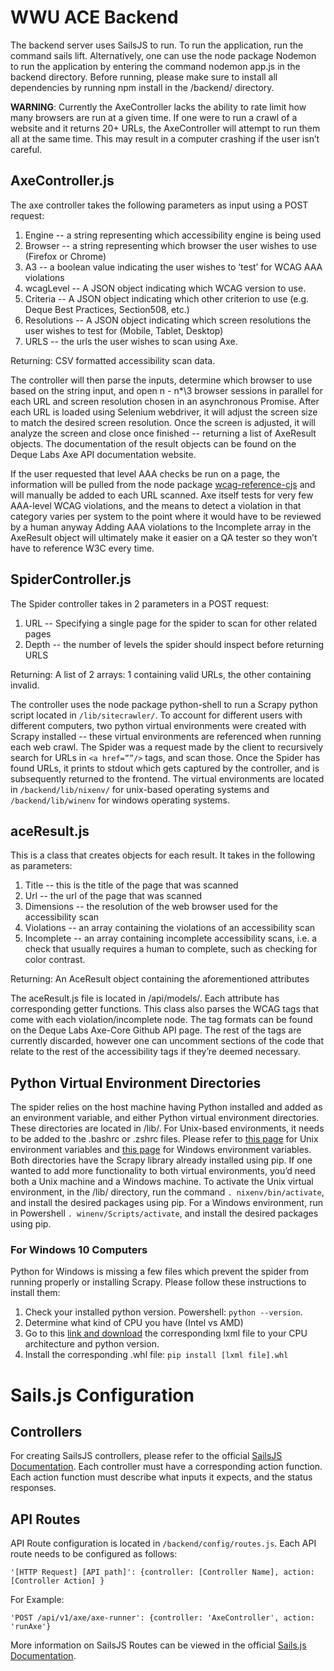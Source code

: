 # WWU ACE Backend

The backend server uses SailsJS to run. To run the application, run the command sails lift. Alternatively, one can use the node package Nodemon to run the application by entering the command nodemon app.js in the backend directory. Before running, please make sure to install all dependencies by running npm install in the /backend/ directory.

**WARNING**: Currently the AxeController lacks the ability to rate limit how many browsers are run at a given time. If one were to run a crawl of a website and it returns 20+ URLs, the AxeController will attempt to run them all at the same time. This may result in a computer crashing if the user isn’t careful.


## AxeController.js

The axe controller takes the following parameters as input using a POST request:
1. Engine -- a string representing which accessibility engine is being used
2. Browser -- a string representing which browser the user wishes to use (Firefox or Chrome)
3. A3 -- a boolean value indicating the user wishes to ‘test’ for WCAG AAA violations
4. wcagLevel -- A JSON object indicating which WCAG version to use. 
5. Criteria -- A JSON object indicating which other criterion to use (e.g. Deque Best Practices, Section508, etc.)
6. Resolutions -- A JSON object indicating which screen resolutions the user wishes to test for (Mobile, Tablet, Desktop)
7. URLS -- the urls the user wishes to scan using Axe.

Returning:
CSV formatted accessibility scan data.

The controller will then parse the inputs, determine which browser to use based on the string input, and open n - n*\3 browser sessions in parallel for each URL and screen resolution chosen in an asynchronous Promise. After each URL is loaded using Selenium webdriver, it will adjust the screen size to match the desired screen resolution. Once the screen is adjusted, it will analyze the screen and close once finished -- returning a list of AxeResult objects. The documentation of the result objects can be found on the Deque Labs Axe API documentation website. 

If the user requested that level AAA checks be run on a page, the information will be pulled from the node package [wcag-reference-cjs](https://www.npmjs.com/package/wcag-reference-cjs) and will manually be added to each URL scanned. Axe itself tests for very few AAA-level WCAG violations, and the means to detect a violation in that category varies per system to the point where it would have to be reviewed by a human anyway Adding AAA violations to the Incomplete array in the AxeResult object will ultimately make it easier on a QA tester so they won’t have to reference W3C every time.

## SpiderController.js

The Spider controller takes in 2 parameters in a POST request:
1. URL -- Specifying a single page for the spider to scan for other related pages
2. Depth -- the number of levels the spider should inspect before returning URLS

Returning: 
A list of 2 arrays: 1 containing valid URLs, the other containing invalid.


The controller uses the node package python-shell to run a Scrapy python script located in `/lib/sitecrawler/`. To account for different users with different computers, two python virtual environments were created with Scrapy installed -- these virtual environments are referenced when running each web crawl. The Spider was a request made by the client to recursively search for URLs in `<a href=””/>` tags, and scan those. Once the Spider has found URLs, it prints to stdout which gets captured by the controller, and is subsequently returned to the frontend. The virtual environments are located in `/backend/lib/nixenv/` for unix-based operating systems and `/backend/lib/winenv` for windows operating systems.


## aceResult.js

This is a class that creates objects for each result. It takes in the following as parameters:
1. Title -- this is the title of the page that was scanned
2. Url -- the url of the page that was scanned
3. Dimensions -- the resolution of the web browser used for the accessibility scan
4. Violations -- an array containing the violations of an accessibility scan
5. Incomplete -- an array containing incomplete accessibility scans, i.e. a check that usually requires a human to complete, such as checking for color contrast.

Returning:
An AceResult object containing the aforementioned attributes

The aceResult.js file is located in /api/models/. Each attribute has corresponding getter functions. This class also parses the WCAG tags that come with each violation/incomplete node. The tag formats can be found on the Deque Labs Axe-Core Github API page. The rest of the tags are currently discarded, however one can uncomment sections of the code that relate to the rest of the accessibility tags if they’re deemed necessary.

## Python Virtual Environment Directories
The spider relies on the host machine having Python installed and added as an environment variable, and either Python virtual environment directories. These directories are located in /lib/.  For Unix-based environments, it needs to be added to the .bashrc or .zshrc files. Please refer to [this page](https://linuxize.com/post/how-to-set-and-list-environment-variables-in-linux/) for Unix environment variables and [this page](https://docs.oracle.com/en/database/oracle/machine-learning/oml4r/1.5.1/oread/creating-and-modifying-environment-variables-on-windows.html#GUID-DD6F9982-60D5-48F6-8270-A27EC53807D0) for Windows environment variables. Both directories have the Scrapy library already installed using pip.
If one wanted to add more functionality to both virtual environments, you’d need both a Unix machine and a Windows machine. To activate the Unix virtual environment, in the /lib/ directory, run the command `. nixenv/bin/activate`, and install the desired packages using pip. For a Windows environment, run in Powershell `. winenv/Scripts/activate`, and install the desired packages using pip. 


### For Windows 10 Computers

 Python for Windows is missing a few files which prevent the spider from running properly or installing Scrapy. Please follow these instructions to install them:
1. Check your installed python version. Powershell: `python --version`.
2. Determine what kind of CPU you have (Intel vs AMD)
3. Go to this [link and download](https://www.lfd.uci.edu/~gohlke/pythonlibs/#lxml) the corresponding lxml file to your CPU architecture and python version.
4. Install the corresponding .whl file: `pip install [lxml file].whl`

# Sails.js Configuration

## Controllers

For creating SailsJS controllers, please refer to the official [SailsJS Documentation](https://sailsjs.com/documentation/concepts/actions-and-controllers). Each controller must have a corresponding action function. Each action function must describe what inputs it expects, and the status responses.

## API Routes

API Route configuration is located in `/backend/config/routes.js`. Each API route needs to be configured as follows:

    '[HTTP Request] [API path]': {controller: [Controller Name], action: [Controller Action] }
    
For Example: 

    'POST /api/v1/axe/axe-runner': {controller: 'AxeController', action: 'runAxe'}
    
More information on SailsJS Routes can be viewed in the official [Sails.js Documentation](https://sailsjs.com/documentation/concepts/routes). 

